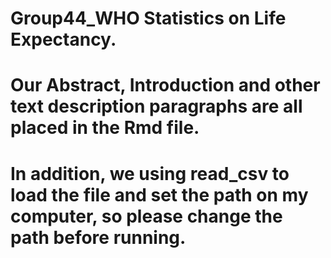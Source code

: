 # Group44_WHO Statistics on Life Expectancy.
# Our Abstract, Introduction and other text description paragraphs are all placed in the Rmd file.
# In addition, we using read_csv to load the file and set the path on my computer, so please change the path before running.
